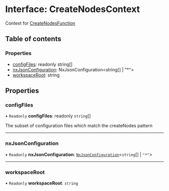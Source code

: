 # Interface: CreateNodesContext

Context for [CreateNodesFunction](../../devkit/documents/CreateNodesFunction)

## Table of contents

### Properties

- [configFiles](../../devkit/documents/CreateNodesContext#configfiles): readonly string[]
- [nxJsonConfiguration](../../devkit/documents/CreateNodesContext#nxjsonconfiguration): NxJsonConfiguration<string[] | "\*">
- [workspaceRoot](../../devkit/documents/CreateNodesContext#workspaceroot): string

## Properties

### configFiles

• `Readonly` **configFiles**: readonly `string`[]

The subset of configuration files which match the createNodes pattern

---

### nxJsonConfiguration

• `Readonly` **nxJsonConfiguration**: [`NxJsonConfiguration`](../../devkit/documents/NxJsonConfiguration)\<`string`[] \| `"*"`\>

---

### workspaceRoot

• `Readonly` **workspaceRoot**: `string`
